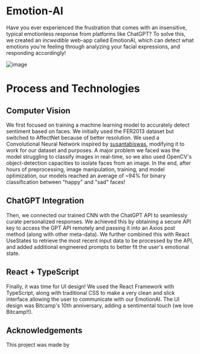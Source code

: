 # Emotion-AI
Have you ever experienced the frustration that comes with an insensitive, typical emotionless response from platforms like ChatGPT? To solve this, we created an *incwedible* web-app called EmotionAI, which can detect what emotions you're feeling through analyzing your facial expressions, and responding accordingly!

![image](https://github.com/Mimsqueeze/Bitcamp-2024/assets/101283845/abe85296-47f8-4124-bd5c-3b6fa03a7492)

# Process and Technologies
## Computer Vision
We first focused on training a machine learning model to accurately detect sentiment based on faces. We initially used the FER2013 dataset but switched to AffectNet because of better resolution. We used a Convolutional Neural Network inspired by [susantabiswas](https://github.com/susantabiswas/realtime-facial-emotion-analyzer/blob/master/training/facial%20Emotions.ipynb), modifying it to work for our dataset and purposes. A major problem we faced was the model struggling to classify images in real-time, so we also used OpenCV's object-detection capacities to isolate faces from an image. In the end, after hours of preprocessing, image manipulation, training, and model optimization, our models reached an average of ~94% for binary classification between "happy" and "sad" faces!

## ChatGPT Integration
Then, we connected our trained CNN with the ChatGPT API to seamlessly curate personalized responses. We achieved this by obtaining a secure API key to access the GPT API remotely and passing it into an Axios post method (along with other meta-data). We further combined this with React UseStates to retrieve the most recent input data to be processed by the API, and added additional engineered prompts to better fit the user's emotional state.

## React + TypeScript
Finally, it was time for UI design! We used the React Framework with TypeScript, along with traditional CSS to make a very clean and slick interface allowing the user to communicate with our EmotionAI. The UI design was Bitcamp's 10th anniversary, adding a sentimental touch (we love Bitcamp!!).

## Acknowledgements
This project was made by

